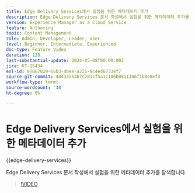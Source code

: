 ```yaml
---
title: Edge Delivery Services에서 실험을 위한 메타데이터 추가
description: Edge Delivery Services 문서 작성에서 실험을 위한 메타데이터 추가를 탐색합니다.
version: Experience Manager as a Cloud Service
feature: Authoring
topic: Content Management
role: Admin, Developer, Leader, User
level: Beginner, Intermediate, Experienced
doc-type: Feature Video
duration: 128
last-substantial-update: 2024-05-08T00:00:00Z
jira: KT-15434
exl-id: 97067829-65b3-4bee-a225-0c4ed67334f7
source-git-commit: 48433a5367c281cf5a1c106b08a1306f1b0e8ef4
workflow-type: tm+mt
source-wordcount: '38'
ht-degree: 0%

---
```


# Edge Delivery Services에서 실험을 위한 메타데이터 추가

{{edge-delivery-services}}

Edge Delivery Services 문서 작성에서 실험을 위한 메타데이터 추가를 탐색합니다.

>[!VIDEO](https://video.tv.adobe.com/v/3440116/?learn=on&captions=kor)
